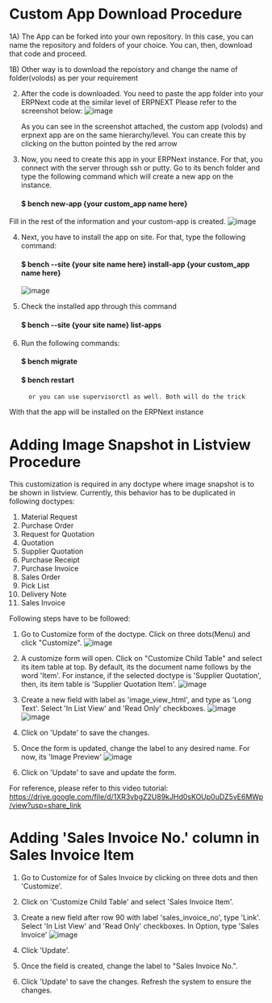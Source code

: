 # Custom App Download Procedure

1A) The App can be forked into your own repository. In this case, you can name the repository and folders of your choice. You can, then, download that code and proceed.

1B) Other way is to download the repoistory and change the name of folder(volods) as per your requirement

2. After the code is downloaded. You need to paste the app folder into your ERPNext code at the similar level of ERPNEXT
   Please refer to the screenshot below:
   ![image](https://user-images.githubusercontent.com/120718232/209635139-2984ca67-0d4d-422f-ae38-5f1e2e3c7be6.png)
   
   
   As you can see in the screenshot attached, the custom app (volods) and erpnext app are on the same hierarchy/level. You can create this by clicking on the button pointed by the red arrow

3. Now, you need to create this app in your ERPNext instance. For that, you connect with the server through ssh or putty. Go to its bench folder and type the
following command which will create a new app on the instance.
         <h4>$ bench new-app {your custom_app name here}</h4>
  
  Fill in the rest of the information and your custom-app is created.
  ![image](https://user-images.githubusercontent.com/120718232/209636780-004527ab-fa7d-4bdd-8432-f7db28beebd1.png)






  
4. Next, you have to install the app on site. For that, type the following command:
         <h4>$ bench --site {your site name here} install-app {your custom_app name here}</h4>
         ![image](https://user-images.githubusercontent.com/120718232/209637128-9bd9966e-3754-4de0-9c0e-3671a14a9535.png)



5. Check the installed app through this command
         <h4>$ bench --site {your site name} list-apps</h4>
         

6. Run the following commands:
         <h4>$ bench migrate</h4>
         <h4>$ bench restart</h4>
         
         or you can use supervisorctl as well. Both will do the trick


With that the app will be installed on the ERPNext instance


# Adding Image Snapshot in Listview Procedure
This customization is required in any doctype where image snapshot is to be shown in listview. Currently, this behavior has to be duplicated in following doctypes:
1. Material Request
2. Purchase Order
3. Request for Quotation
4. Quotation
5. Supplier Quotation
6. Purchase Receipt
7. Purchase Invoice
8. Sales Order
9. Pick List
10. Delivery Note
11. Sales Invoice

Following steps have to be followed:
1. Go to Customize form of the doctype. Click on three dots(Menu) and click "Customize".
![image](https://user-images.githubusercontent.com/120718232/210155429-d8a52bfe-b776-4e73-9627-5b414e26de11.png)

2. A customize form will open. Click on "Customize Child Table" and select its item table at top. By default, its the document name follows by the word 'Item'. For instance, if the selected doctype is 'Supplier Quotation', then, its item table is 'Supplier Quotation Item'.
![image](https://user-images.githubusercontent.com/120718232/210155438-281f97d1-70a9-45ec-a187-2931b130bb13.png)

3. Create a new field with label as 'image_view_html', and type as 'Long Text'. Select 'In List View' and 'Read Only' checkboxes.
![image](https://user-images.githubusercontent.com/120718232/210155480-997f03f2-0161-4dad-ae8c-b0cb1e742548.png)
![image](https://user-images.githubusercontent.com/120718232/210155486-7a92bce3-d745-4502-b2a3-95c8fd053c0f.png)

4. Click on 'Update' to save the changes.
5. Once the form is updated, change the label to any desired name. For now, its 'Image Preview'
![image](https://user-images.githubusercontent.com/120718232/210155522-69998103-2ce9-42b6-bcb7-cc344524f645.png)

6. Click on 'Update' to save and update the form.

For reference, please refer to this video tutorial: 
https://drive.google.com/file/d/1XR3vbgZ2U89kJHd0sKOUp0uDZ5vE6MWp/view?usp=share_link

# Adding 'Sales Invoice No.' column in Sales Invoice Item
1. Go to Customize for of Sales Invoice by clicking on three dots and then 'Customize'.
2. Click on 'Customize Child Table' and select 'Sales Invoice Item'.
3. Create a new field after row 90 with label 'sales_invoice_no', type 'Link'. Select 'In List View' and 'Read Only' checkboxes. In Option, type 'Sales Invoice'
![image](https://user-images.githubusercontent.com/120718232/210156304-c4261f20-180b-4238-b928-7930bcc3d99b.png)

4. Click 'Update'.
5. Once the field is created, change the label to "Sales Invoice No.".
6. Click 'Update' to save the changes. Refresh the system to ensure the changes.

